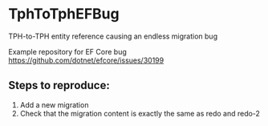 # TphToTphEFBug
TPH-to-TPH entity reference causing an endless migration bug

Example repository for EF Core bug https://github.com/dotnet/efcore/issues/30199

## Steps to reproduce:

1. Add a new migration
2. Check that the migration content is exactly the same as redo and redo-2
